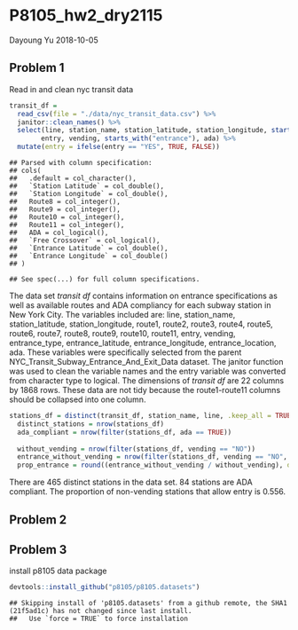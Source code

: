 P8105\_hw2\_dry2115
================
Dayoung Yu
2018-10-05

Problem 1
---------

Read in and clean nyc transit data

``` r
transit_df = 
  read_csv(file = "./data/nyc_transit_data.csv") %>%
  janitor::clean_names() %>%
  select(line, station_name, station_latitude, station_longitude, starts_with("route"), 
        entry, vending, starts_with("entrance"), ada) %>%
  mutate(entry = ifelse(entry == "YES", TRUE, FALSE))
```

    ## Parsed with column specification:
    ## cols(
    ##   .default = col_character(),
    ##   `Station Latitude` = col_double(),
    ##   `Station Longitude` = col_double(),
    ##   Route8 = col_integer(),
    ##   Route9 = col_integer(),
    ##   Route10 = col_integer(),
    ##   Route11 = col_integer(),
    ##   ADA = col_logical(),
    ##   `Free Crossover` = col_logical(),
    ##   `Entrance Latitude` = col_double(),
    ##   `Entrance Longitude` = col_double()
    ## )

    ## See spec(...) for full column specifications.

The data set *transit df* contains information on entrance specifications as well as available routes and ADA compliancy for each subway station in New York City. The variables included are: line, station\_name, station\_latitude, station\_longitude, route1, route2, route3, route4, route5, route6, route7, route8, route9, route10, route11, entry, vending, entrance\_type, entrance\_latitude, entrance\_longitude, entrance\_location, ada. These variables were specifically selected from the parent NYC\_Transit\_Subway\_Entrance\_And\_Exit\_Data dataset. The janitor function was used to clean the variable names and the entry variable was converted from character type to logical. The dimensions of *transit df* are 22 columns by 1868 rows. These data are not tidy because the route1-route11 columns should be collapsed into one column.

``` r
stations_df = distinct(transit_df, station_name, line, .keep_all = TRUE)
  distinct_stations = nrow(stations_df)
  ada_compliant = nrow(filter(stations_df, ada == TRUE))
  
  without_vending = nrow(filter(stations_df, vending == "NO"))
  entrance_without_vending = nrow(filter(stations_df, vending == "NO", entry == TRUE))
  prop_entrance = round((entrance_without_vending / without_vending), digits = 3)
```

There are 465 distinct stations in the data set. 84 stations are ADA compliant. The proportion of non-vending stations that allow entry is 0.556.

Problem 2
---------

Problem 3
---------

install p8105 data package

``` r
devtools::install_github("p8105/p8105.datasets")
```

    ## Skipping install of 'p8105.datasets' from a github remote, the SHA1 (21f5ad1c) has not changed since last install.
    ##   Use `force = TRUE` to force installation

